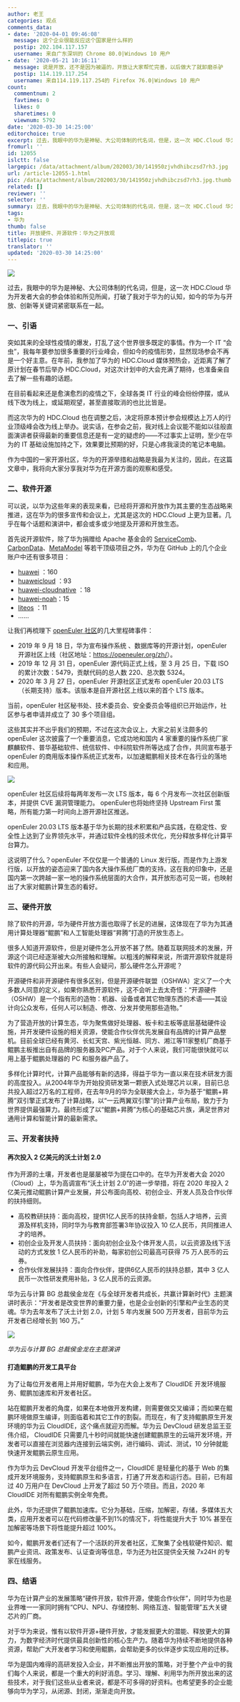 ```yaml
---
author: 老王
categories: 观点
comments_data:
- date: '2020-04-01 09:46:08'
  message: 这个企业很能反应这个国家是什么样的
  postip: 202.104.117.157
  username: 来自广东深圳的 Chrome 80.0|Windows 10 用户
- date: '2020-05-21 10:16:11'
  message: 说是开放，还不是因为被逼的，开放让大家帮忙完善，以后做大了就卸磨杀驴
  postip: 114.119.117.254
  username: 来自114.119.117.254的 Firefox 76.0|Windows 10 用户
count:
  commentnum: 2
  favtimes: 0
  likes: 0
  sharetimes: 0
  viewnum: 5792
date: '2020-03-30 14:25:00'
editorchoice: true
excerpt: 过去，我眼中的华为是神秘、大公司体制的代名词，但是，这一次 HDC.Cloud 华为开发者大会的参会体验和所见所闻，打破了我对于华为的认知，如今的华为与开放、创新等关键词紧密联系在一起。
fromurl: ''
id: 12055
islctt: false
largepic: /data/attachment/album/202003/30/141950zjvhdhibczsd7rh3.jpg
url: /article-12055-1.html
pic: /data/attachment/album/202003/30/141950zjvhdhibczsd7rh3.jpg.thumb.jpg
related: []
reviewer: ''
selector: ''
summary: 过去，我眼中的华为是神秘、大公司体制的代名词，但是，这一次 HDC.Cloud 华为开发者大会的参会体验和所见所闻，打破了我对于华为的认知，如今的华为与开放、创新等关键词紧密联系在一起。
tags:
- 华为
thumb: false
title: 开放硬件、开源软件：华为之开放观
titlepic: true
translator: ''
updated: '2020-03-30 14:25:00'
---
```


![](/data/attachment/album/202003/30/141950zjvhdhibczsd7rh3.jpg)


过去，我眼中的华为是神秘、大公司体制的代名词，但是，这一次 HDC.Cloud 华为开发者大会的参会体验和所见所闻，打破了我对于华为的认知，如今的华为与开放、创新等关键词紧密联系在一起。


### 一、引语


突如其来的全球性疫情的爆发，打乱了这个世界很多既定的事情。作为一个 IT “会虫”，我每年要参加很多重要的行业峰会，但如今的疫情形势，显然现场参会不再是一个好主意。在年前，我参加了华为的 HDC.Cloud 媒体预热会，近距离了解了原计划在春节后举办 HDC.Cloud，对这次计划中的大会充满了期待，也准备亲自去了解一些有趣的话题。


在目前看起来还是愈演愈烈的疫情之下，全球各类 IT 行业的峰会纷纷停摆，或从线下改为线上，或延期观望，甚至直接取消的也比比皆是。


而这次华为的 HDC.Cloud 也在调整之后，决定将原本预计参会规模达上万人的行业顶级峰会改为线上举办。说实话，在参会之前，我对线上会议能不能如以往般直面演讲者获得最新的重要信息还是有一定的疑虑的——不过事实上证明，至少在华为的 IT 基础设施加持之下，效果要比预期的好，只是心疼我滚烫的笔记本电脑。


作为中国的一家开源社区，华为的开源举措和战略是我最为关注的，因此，在这篇文章中，我将向大家分享我对华为在开源方面的观察和感受。


### 二、软件开源


可以说，以华为这些年来的表现来看，已经将开源和开放作为其主要的生态战略来推进，这在华为的很多宣传和会议上，尤其是这次的 HDC.Cloud 上更为显著。几乎在每个话题和演讲中，都会或多或少地提及开源和开放生态。


首先说开源软件，除了华为捐赠给 Apache 基金会的 [ServiceComb](https://servicecomb.apache.org/)、[CarbonData](https://carbondata.apache.org/)、[MetaModel](https://metamodel.apache.org/) 等若干顶级项目之外，华为在 GitHub 上的几个企业账户中还有很多项目：


* [huawei](https://github.com/huawei) ：160
* [huaweicloud](https://github.com/huaweicloud) ：93
* [huawei-cloudnative](https://github.com/huawei-cloudnative) ：18
* [huawei-noah](https://github.com/huawei-noah)：15
* [liteos](https://github.com/liteos) ：11
* ……


让我们再梳理下 [openEuler 社区](https://openeuler.org/zh/)的几大里程碑事件：


* 2019 年 9 月 18 日，华为宣布操作系统 、数据库等的开源计划，openEuler 开源社区上线（社区地址：<https://openeuler.org/zh/>）。
* 2019 年 12 月 31 日，openEuler 源代码正式上线，至 3 月 25 日，下载 ISO 的累计次数：5479，贡献代码的总人数 220、总次数 5324。
* 2020 年 3 月 27 日，openEuler 开源社区正式发布 openEuler 20.03 LTS（长期支持）版本。该版本是自开源社区上线以来的首个 LTS 版本。


当前，openEuler 社区秘书处、技术委员会、安全委员会等组织已开始运作，社区参与者申请并成立了 30 多个项目组。


这些其实并不出乎我们的预期，不过在这次会议上，大家之前关注颇多的 openEuler 这次披露了一个重要消息，它成功地和国内 4 家重要的操作系统厂家麒麟软件、普华基础软件、统信软件、中科院软件所等达成了合作，共同宣布基于 openEuler 的商用版本操作系统正式发布，以加速鲲鹏相关技术在各行业的落地和应用。


![](/data/attachment/album/202003/30/142047bvrsusgoz35uhzbn.jpg)


openEuler 社区后续将每两年发布一次 LTS 版本，每 6 个月发布一次社区创新版本，并提供 CVE 漏洞管理能力。 openEuler也将始终坚持 Upstream First 策略，所有能力第一时间向上游开源社区推送。


openEuler 20.03 LTS 版本基于华为长期的技术积累和产品实践，在稳定性、安全性上达到了业界领先水平，并通过软件全栈的技术优化，充分释放多样化计算平台算力。


这说明了什么？openEuler 不仅仅是一个普通的 Linux 发行版，而是作为上游发行版，以开放的姿态迎来了国内各大操作系统厂商的支持。这在我的印象中，还是国内第一次跨越一家一地的操作系统层面的大合作，其开放形态可见一斑，也映射出了大家对鲲鹏计算生态的看好。


### 三、硬件开放


除了软件的开源，华为硬件开放方面也取得了长足的进展，这体现在了华为为其通用计算处理器“鲲鹏”和人工智能处理器“昇腾”打造的开放生态上。


很多人知道开源软件，但是对硬件怎么开放不甚了然。随着互联网技术的发展，开源这个词已经逐渐被大众所接触和理解。以粗浅的解释来说，所谓开源软件就是将软件的源代码公开出来。有些人会疑问，那么硬件怎么开源呢？


开源硬件和非开源硬件有很多区别，但是开源硬件联盟（OSHWA）定义了一个大多数人同意的定义，如果你熟悉开源软件，这不会听上去太奇怪：“开源硬件（OSHW）是一个指有形的造物：机器、设备或者其它物理东西的术语——其设计向公众发布，任何人可以制造、修改、分发并使用那些造物。”


为了营造开放的计算生态，华为聚焦做好处理器、板卡和主板等底层基础硬件设施，并开发硬件设施的相关资源，使能合作伙伴优先发展自有品牌的计算产品整机。目前全球已经有黄河、长虹天宫、紫光恒越、同方、湘江等11家整机厂商基于鲲鹏主板推出自有品牌的服务器及PC产品。对于个人来说，我们可能很快就可以用上基于鲲鹏处理器的 PC 和服务器产品了。


多样化计算时代，计算产品能够有新的选择，得益于华为一直以来在技术研发方面的高度投入。从2004年华为开始投资研发第一颗嵌入式处理芯片以来，目前已总共投入超过2万名的工程师，在去年9月的华为全联接大会上，华为基于“鲲鹏+昇腾”双引擎正式发布了计算战略，以“一云两翼双引擎”的计算产业布局，致力于为世界提供最强算力。最终形成了以“鲲鹏+昇腾”为核心的基础芯片族，满足世界对通用计算和智能计算的最新需求。


### 三、开发者扶持


#### 再次投入 2 亿美元的沃土计划 2.0


作为开源的土壤，开发者也是屡屡被华为提在口中的。在华为开发者大会 2020（Cloud）上，华为高调宣布“沃土计划 2.0”的进一步举措，将在 2020 年投入 2 亿美元推动鲲鹏计算产业发展，并公布面向高校、初创企业、开发人员及合作伙伴的扶持细则。


* 高校教研扶持：面向高校，提供1亿人民币的扶持金额，包括人才培养，云资源及样机支持，同时华为与教育部签署3年协议投入 10 亿人民币，共同推进人才的培养。
* 初创企业及开发人员扶持：面向初创企业及个体开发人员，以云资源及线下活动的方式发放 1 亿人民币的补助，每家初创公司最高可获得 75 万人民币的云券。
* 合作伙伴发展扶持：面向合作伙伴，提供6亿人民币的扶持总额，其中 3 亿人民币一次性研发费用补贴，3 亿人民币的云资源。


华为云与计算 BG 总裁侯金龙在《与全球开发者共成长，共赢计算新时代》主题演讲时表示：“开发者是改变世界的重要力量，也是企业创新的引擎和产业生态的灵魂。华为去年发布了沃土计划 2.0，计划 5 年内发展 500 万开发者，目前华为云开发者已经增长到 160 万。”


![](/data/attachment/album/202003/30/142317r8q27fjz7qbjtc29.jpg)


*华为云与计算 BG 总裁侯金龙在主题演讲*


#### 打造鲲鹏的开发工具平台


为了让每位开发者用上并用好鲲鹏，华为在大会上发布了 CloudIDE 开发环境服务、鲲鹏加速库和开发者社区。


站在鲲鹏开发者的角度，如果在本地做开发构建，则需要做交叉编译；而如果在鲲鹏环境做原生编译，则面临着和其它工作的割裂。而现在，有了支持鲲鹏原生开发环境的华为云 CloudIDE，这个痛点就迎刃而解。华为云 DevCloud 研发总监王亚伟介绍， CloudIDE 只需要几十秒时间就能快速创建鲲鹏原生的云端开发环境，开发者可以直接在浏览器内连接到云端实例，进行编码、调试、测试，10 分钟就能快速开发鲲鹏云原生应用。


作为华为云 DevCloud 开发平台组件之一，CloudIDE 是轻量化的基于 Web 的集成开发环境服务，支持鲲鹏原生和多语言，打通了开发态和运行态。目前，已有超过 40 万用户在 DevCloud 上开发了超过 50 万个项目。而且，2020 年 CloudIDE 对所有鲲鹏实例全年免费。


此外，华为还提供了鲲鹏加速库。它分为基础，压缩，加解密，存储，多媒体五大类，应用开发者可以在代码修改量不到1%的情况下，将性能提升大于 10% 甚至在加解密等场景下将性能提升超过 100%。


如今，鲲鹏开发者们还有了一个活跃的开发者社区，汇聚集了全栈软硬件知识、鲲鹏产业资讯、政策发布、认证查询等信息，华为还为社区提供全天候 7x24H 的专家在线服务。


### 四、结语


华为在计算产业的发展策略“硬件开放，软件开源，使能合作伙伴”，同时华为也是业界唯一一家同时拥有“CPU、NPU、存储控制、网络互连、智能管理”五大关键芯片的厂商。


对于华为来说，惟有以软件开源+硬件开放，才能发掘更大的潜能、释放更大的算力，为数字经济时代提供最具创新性的核心生产力。随着华为持续不断地提供各种资源，帮助广大开发者学习和使用鲲鹏，会帮助更多的伙伴逐步实现应用的迁移。


华为是国内难得的高研发投入企业，并不断推出开放的策略，对于整个产业中的我们每个人来说，都是一个重大的利好消息。学习、理解、利用华为所开放出来的这些技术，对于我们这些从业者来说，都是不可多得的好资料。也希望更多的企业能够向华为学习，从闭源、封闭，渐渐走向开放。